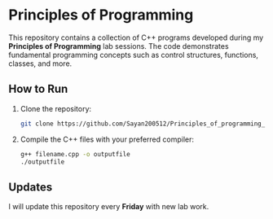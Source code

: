 
# Principles of Programming

This repository contains a collection of C++ programs developed during my **Principles of Programming** lab sessions. The code demonstrates fundamental programming concepts such as control structures, functions, classes, and more.

## How to Run
1. Clone the repository:
   ```bash
   git clone https://github.com/Sayan200512/Principles_of_programming_labCodes.git
   ```
2. Compile the C++ files with your preferred compiler:
   ```bash
   g++ filename.cpp -o outputfile
   ./outputfile
   ```

## Updates
I will update this repository every **Friday** with new lab work.
